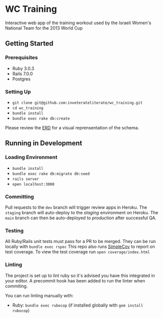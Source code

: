 # WC Training

Interactive web app of the training workout used by the Israeli Women's National Team for the 2013 World Cup

## Getting Started
### Prerequisites
+ Ruby 3.0.3
+ Rails 7.0.0
+ Postgres

### Setting Up
+ `git clone git@github.com:inveterateliterate/wc_training.git`
+ `cd wc_training`
+ `bundle install`
+ `bundle exec rake db:create`

Please review the [ERD](https://dbdiagram.io/d/60d0a9ed0c1ff875fcd5ca66) for a visual reprensentation of the schema.

## Running in Development

### Loading Environment
+ `bundle install`
+ `bundle exec rake db:migrate db:seed`
+ `rails server`
+ `open localhost:3000`
<!-- + running workers:
  + `redis-server`
  + `bundle exec sidekiq` -->

### Committing
Pull requests to the `dev` branch will trigger review apps in Heroku.
The `staging` branch will auto-deploy to the *staging* environment on Heroku.
The `main` branch can then be auto-deployed to *production* after successful QA.

### Testing
All Ruby/Rails unit tests must pass for a PR to be merged. They can be run locally with `bundle exec rspec`
This repo also runs [SimpleCov](https://github.com/simplecov-ruby/simplecov) to report on test coverage. To view the test coverage run `open coverage/index.html`

### Linting
The project is set up to lint ruby so it's advised you have this integrated in your editor.
A precommit hook has been added to run the linter when commiting.

You can run linting manually with:
+ Ruby: `bundle exec rubocop` (if installed globally with `gem install rubocop`)
